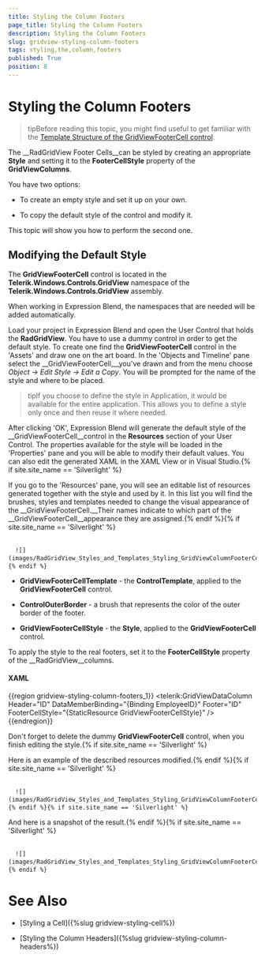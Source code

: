 ```yaml
---
title: Styling the Column Footers
page_title: Styling the Column Footers
description: Styling the Column Footers
slug: gridview-styling-column-footers
tags: styling,the,column,footers
published: True
position: 8
---
```


# Styling the Column Footers



>tipBefore reading this topic, you might find useful to get familiar with the [Template Structure of the GridViewFooterCell control](2CD6EAA0-C735-4FA2-B921-A0D1A4452C10#GridViewFooterCell).

The __RadGridView Footer Cells__can be styled by creating an appropriate __Style__ and setting it to the __FooterCellStyle__ property of the __GridViewColumns__. 

You have two options:

* To create an empty style and set it up on your own.

* To copy the default style of the control and modify it.

This topic will show you how to perform the second one.

## Modifying the Default Style

>

The __GridViewFooterCell__ control is located in the __Telerik.Windows.Controls.GridView__ namespace of the __Telerik.Windows.Controls.GridView__ assembly. 

When working in Expression Blend, the namespaces that are needed will be added automatically.

Load your project in Expression Blend and open the User Control that holds the __RadGridView__. You have to use a dummy control in order to get the default style. To create one find the __GridViewFooterCell__ control in the 'Assets' and draw one on the art board. In the 'Objects and Timeline' pane select the __GridViewFooterCell,__you've drawn and from the menu choose *Object -> Edit Style -> Edit a Copy*. You will be prompted for the name of the style and where to be placed.

>tipIf you choose to define the style in Application, it would be available for the entire application. This allows you to define a style only once and then reuse it where needed.

After clicking 'OK', Expression Blend will generate the default style of the __GridViewFooterCell__control in the __Resources__ section of your User Control. The properties available for the style will be loaded in the 'Properties' pane and you will be able to modify their default values. You can also edit the generated XAML in the XAML View or in Visual Studio.{% if site.site_name == 'Silverlight' %}

If you go to the 'Resources' pane, you will see an editable list of resources generated together with the style and used by it. In this list you will find the brushes, styles and templates needed to change the visual appearance of the __GridViewFooterCell.__Their names indicate to which part of the __GridViewFooterCell__appearance they are assigned.{% endif %}{% if site.site_name == 'Silverlight' %}




         
      ![](images/RadGridView_Styles_and_Templates_Styling_GridViewColumnFooterCell_01.png){% endif %}

* __GridViewFooterCellTemplate__ - the __ControlTemplate__, applied to the __GridViewFooterCell__ control.

* __ControlOuterBorder__ - a brush that represents the color of the outer border of the footer.

* __GridViewFooterCellStyle__ - the __Style__, applied to the __GridViewFooterCell__ control.

To apply the style to the real footers, set it to the __FooterCellStyle__ property of the __RadGridView__columns.

#### __XAML__

{{region gridview-styling-column-footers_1}}
	<telerik:GridViewDataColumn Header="ID"
	                                DataMemberBinding="{Binding EmployeeID}"
	                                Footer="ID"
	                                FooterCellStyle="{StaticResource GridViewFooterCellStyle}" />
	{{endregion}}



>

Don't forget to delete the dummy __GridViewFooterCell__ control, when you finish editing the style.{% if site.site_name == 'Silverlight' %}

Here is an example of the described resources modified.{% endif %}{% if site.site_name == 'Silverlight' %}




         
      ![](images/RadGridView_Styles_and_Templates_Styling_GridViewColumnFooterCell_02.png){% endif %}{% if site.site_name == 'Silverlight' %}

And here is a snapshot of the result.{% endif %}{% if site.site_name == 'Silverlight' %}




         
      ![](images/RadGridView_Styles_and_Templates_Styling_GridViewColumnFooterCell_03.png){% endif %}

# See Also

 * [Styling a Cell]({%slug gridview-styling-cell%})

 * [Styling the Column Headers]({%slug gridview-styling-column-headers%})

